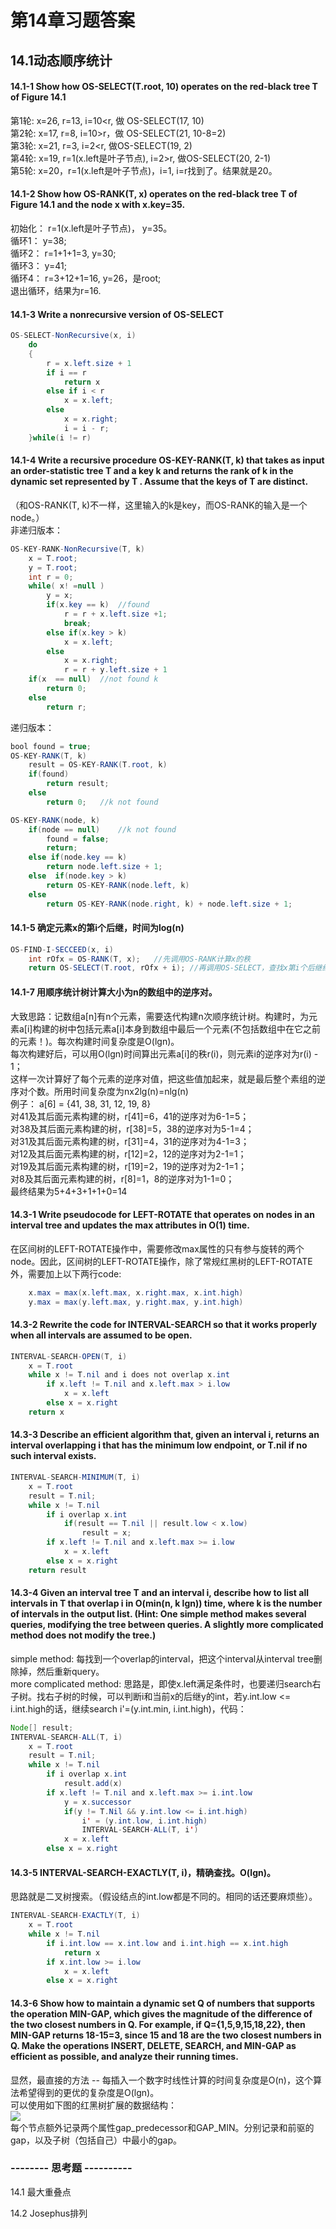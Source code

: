第14章习题答案
=
## 14.1动态顺序统计   
#### 14.1-1 Show how OS-SELECT(T.root, 10) operates on the red-black tree T of Figure 14.1  
第1轮: x=26, r=13, i=10<r, 做 OS-SELECT(17, 10)  
第2轮: x=17, r=8, i=10>r，做 OS-SELECT(21, 10-8=2)  
第3轮: x=21, r=3, i=2<r, 做OS-SELECT(19, 2)  
第4轮: x=19, r=1(x.left是叶子节点), i=2>r, 做OS-SELECT(20, 2-1)  
第5轮: x=20，r=1(x.left是叶子节点)，i=1, i=r找到了。结果就是20。  

#### 14.1-2 Show how OS-RANK(T, x) operates on the red-black tree T of Figure 14.1 and the node x with x.key=35.  
初始化： r=1(x.left是叶子节点)， y=35。  
循环1： y=38;  
循环2： r=1+1+1=3, y=30;  
循环3： y=41;  
循环4： r=3+12+1=16, y=26，是root;  
退出循环，结果为r=16.  

#### 14.1-3 Write a nonrecursive version of OS-SELECT  
```Java
OS-SELECT-NonRecursive(x, i)  
	do  
	{  
		r = x.left.size + 1  
		if i == r  
			return x  
		else if i < r  
			x = x.left;  
		else  
			x = x.right;  
			i = i - r;  
	}while(i != r)  
```
#### 14.1-4 Write a recursive procedure OS-KEY-RANK(T, k) that takes as input an order-statistic tree T and a key k and returns the rank of k in the dynamic set represented by T . Assume that the keys of T are distinct.  
（和OS-RANK(T, k)不一样，这里输入的k是key，而OS-RANK的输入是一个node。）  
非递归版本：  
```Java
OS-KEY-RANK-NonRecursive(T, k)
	x = T.root;
	y = T.root;
	int r = 0;
	while( x! =null )
		y = x;
		if(x.key == k)	//found
			r = r + x.left.size +1;
			break;
		else if(x.key > k)
			x = x.left;
		else
			x = x.right;
			r = r + y.left.size + 1
	if(x  == null)	//not found k
		return 0;
	else
		return r;
```
递归版本：  
```Java
bool found = true;
OS-KEY-RANK(T, k)
	result = OS-KEY-RANK(T.root, k)
	if(found)
		return result;
	else
		return 0;	//k not found

OS-KEY-RANK(node, k)
	if(node == null)	//k not found
		found = false;
		return;
	else if(node.key == k)
		return node.left.size + 1;
	else  if(node.key > k)
		return OS-KEY-RANK(node.left, k)
	else
		return OS-KEY-RANK(node.right, k) + node.left.size + 1;
```
#### 14.1-5 确定元素x的第i个后继，时间为log(n)  
```Java
OS-FIND-I-SECCEED(x, i)
	int rOfx = OS-RANK(T, x);	//先调用OS-RANK计算x的秩
	return OS-SELECT(T.root, rOfx + i); //再调用OS-SELECT，查找x第i个后继结点
```
#### 14.1-7 用顺序统计树计算大小为n的数组中的逆序对。  
大致思路：记数组a[n]有n个元素，需要迭代构建n次顺序统计树。构建时，为元素a[i]构建的树中包括元素a[i]本身到数组中最后一个元素(不包括数组中在它之前的元素！)。每次构建时间复杂度是O(lgn)。  
每次构建好后，可以用O(lgn)时间算出元素a[i]的秩r(i)，则元素i的逆序对为r(i) - 1；  
这样一次计算好了每个元素的逆序对值，把这些值加起来，就是最后整个素组的逆序对个数。所用时间复杂度为nx2lg(n)=nlg(n)  
例子： a[6] = {41, 38, 31, 12, 19, 8}  
对41及其后面元素构建的树，r[41]=6，41的逆序对为6-1=5；  
对38及其后面元素构建的树，r[38]=5，38的逆序对为5-1=4；  
对31及其后面元素构建的树，r[31]=4，31的逆序对为4-1=3；  
对12及其后面元素构建的树，r[12]=2，12的逆序对为2-1=1；  
对19及其后面元素构建的树，r[19]=2，19的逆序对为2-1=1；  
对8及其后面元素构建的树，r[8]=1，8的逆序对为1-1=0；  
最终结果为5+4+3+1+1+0=14  

#### 14.3-1 Write pseudocode for LEFT-ROTATE that operates on nodes in an interval tree and updates the max attributes in O(1) time.  
在区间树的LEFT-ROTATE操作中，需要修改max属性的只有参与旋转的两个node。因此，区间树的LEFT-ROTATE操作，除了常规红黑树的LEFT-ROTATE外，需要加上以下两行code:  
```Java
	x.max = max(x.left.max, x.right.max, x.int.high)
	y.max = max(y.left.max, y.right.max, y.int.high)
```

#### 14.3-2 Rewrite the code for INTERVAL-SEARCH so that it works properly when all intervals are assumed to be open.  
```Java
INTERVAL-SEARCH-OPEN(T, i)
	x = T.root
 	while x != T.nil and i does not overlap x.int
		if x.left != T.nil and x.left.max > i.low
			x = x.left
		else x = x.right
	return x  
```

#### 14.3-3 Describe an efficient algorithm that, given an interval i, returns an interval overlapping i that has the minimum low endpoint, or T.nil if no such interval exists.  
```Java
INTERVAL-SEARCH-MINIMUM(T, i)
	x = T.root
	result = T.nil;
 	while x != T.nil
 		if i overlap x.int
 			if(result == T.nil || result.low < x.low)
 				result = x;
		if x.left != T.nil and x.left.max >= i.low
			x = x.left
		else x = x.right
	return result  
```

#### 14.3-4 Given an interval tree T and an interval i, describe how to list all intervals in T that overlap i in O(min(n, k lgn)) time, where k is the number of intervals in the output list. (Hint: One simple method makes several queries, modifying the tree between queries. A slightly more complicated method does not modify the tree.)  
simple method: 每找到一个overlap的interval，把这个interval从interval tree删除掉，然后重新query。  
more complicated method: 思路是，即使x.left满足条件时，也要递归search右子树。找右子树的时候，可以判断i和当前x的后继y的int，若y.int.low <= i.int.high的话，继续search i'=(y.int.min, i.int.high)，代码：  
```Java
Node[] result;
INTERVAL-SEARCH-ALL(T, i)
	x = T.root
	result = T.nil;
 	while x != T.nil
 		if i overlap x.int
 			result.add(x)
		if x.left != T.nil and x.left.max >= i.int.low
			y = x.successor
			if(y != T.Nil && y.int.low <= i.int.high)
 				i' = (y.int.low, i.int.high)
 				INTERVAL-SEARCH-ALL(T, i')
			x = x.left
		else x = x.right
```

#### 14.3-5 INTERVAL-SEARCH-EXACTLY(T, i)，精确查找。O(lgn)。  
思路就是二叉树搜索。（假设结点的int.low都是不同的。相同的话还要麻烦些）。    
```Java
INTERVAL-SEARCH-EXACTLY(T, i)
	x = T.root
 	while x != T.nil
 		if i.int.low == x.int.low and i.int.high == x.int.high
 			return x
		if x.int.low >= i.low
			x = x.left
		else x = x.right
```

#### 14.3-6 Show how to maintain a dynamic set Q of numbers that supports the operation MIN-GAP, which gives the magnitude of the difference of the two closest numbers in Q. For example, if Q={1,5,9,15,18,22}, then MIN-GAP returns 18-15=3, since 15 and 18 are the two closest numbers in Q. Make the operations INSERT, DELETE, SEARCH, and MIN-GAP as efficient as possible, and analyze their running times.  
显然，最直接的方法 -- 每插入一个数字时线性计算的时间复杂度是O(n)，这个算法希望得到的更优的复杂度是O(lgn)。  
可以使用如下图的红黑树扩展的数据结构：  
![](https://github.com/zhuxiuwei/CLRS/blob/master/Images/14.3-6.png)  
每个节点额外记录两个属性gap_predecessor和GAP_MIN。分别记录和前驱的gap，以及子树（包括自己）中最小的gap。  

### -------- 思考题 ----------  
14.1 最大重叠点  

14.2 Josephus排列  
